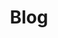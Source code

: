---
title: "Blog"
id: "blog"
type: "page"
description: "We're professional nerds who like to share our thoughts."
bgImage: "img/blog.jpg"
menu:
  main:
    title: "Blog"
    weight: 70
  resources:
    weight: 70
---